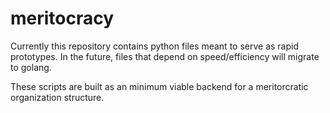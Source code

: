 # meritocracy

Currently this repository contains python files meant to serve as rapid prototypes. In the future, files that depend on speed/efficiency will migrate to golang.

These scripts are built as an minimum viable backend for a meritorcratic organization structure.